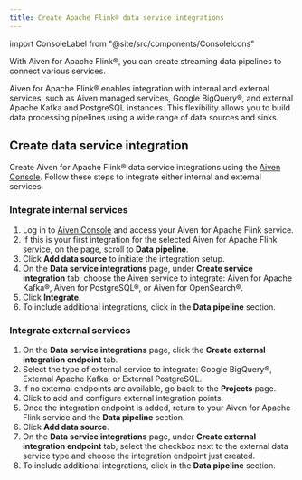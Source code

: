 ```yaml
---
title: Create Apache Flink® data service integrations
---
```

import ConsoleLabel from "@site/src/components/ConsoleIcons"

With Aiven for Apache Flink®, you can create streaming data pipelines to connect various services.

Aiven for Apache Flink® enables integration with internal and external services,
such as Aiven managed services, Google BigQuery®, and external Apache Kafka and
PostgreSQL instances. This flexibility allows you to build data processing pipelines
using a wide range of data sources and sinks.

## Create data service integration

Create Aiven for Apache Flink® data service integrations using the
[Aiven Console](https://console.aiven.io/). Follow these steps to integrate
either internal and external services.

### Integrate internal services

1. Log in to [Aiven Console](https://console.aiven.io) and access your
   Aiven for Apache Flink service.
1. If this is your first integration for the selected Aiven for Apache Flink service,
    on the <ConsoleLabel name="overview"/> page, scroll to **Data pipeline**.
1. Click **Add data source** to initiate the integration setup.
1. On the **Data service integrations** page, under **Create service integration** tab,
   choose the Aiven service to integrate: Aiven for Apache Kafka®,
   Aiven for PostgreSQL®, or Aiven for OpenSearch®.
1. Click **Integrate**.
1. To include additional integrations, click <ConsoleLabel name="plus"/> in the
   **Data pipeline** section.

### Integrate external services

1. On the **Data service integrations** page, click the
   **Create external integration endpoint** tab.
1. Select the type of external service to integrate: Google BigQuery®,
   External Apache Kafka, or External PostgreSQL.
1. If no external endpoints are available, go back to the **Projects** page.
1. Click <ConsoleLabel name="integrationendpoints"/> to add and configure external
   integration points.
1. Once the integration endpoint is added, return to your Aiven for Apache Flink service
   and the **Data pipeline** section.
1. Click **Add data source**.
1. On the **Data service integrations** page, under
   **Create external integration endpoint** tab, select the checkbox next to the
   external data service type and choose the integration endpoint just created.
1. To include additional integrations, click <ConsoleLabel name="plus"/> in the
   **Data pipeline** section.
